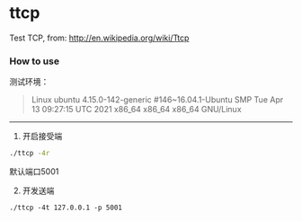 ttcp
====

Test TCP, from: http://en.wikipedia.org/wiki/Ttcp



### How to use 



测试环境：

>Linux ubuntu 4.15.0-142-generic #146~16.04.1-Ubuntu SMP Tue Apr 13 09:27:15 UTC 2021 x86_64 x86_64 x86_64 GNU/Linux

----

1. 开启接受端

```bash
./ttcp -4r 
```
默认端口5001

2. 开发送端
```
./ttcp -4t 127.0.0.1 -p 5001
```
